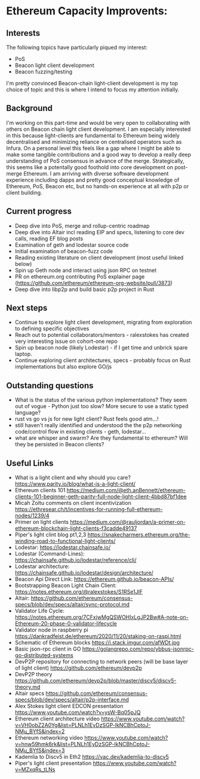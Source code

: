 # Ethereum Capacity Improvents:

## Interests

The following topics have particularly piqued my interest:
- PoS
- Beacon light client development
- Beacon fuzzing/testing

I'm pretty convinced Beacon-chain light-client development is my top choice of topic and this is where I intend to focus my attention initially.
  
## Background

I'm working on this part-time and would be very open to collaborating with others on Beacon chain light client development. I am especially interested in this because light-clients are fundamental to Ethereum being widely decentralised and minimizing reliance on centralised operators such as Infura. On a personal level this feels like a gap where I might be able to make some tangible contributions and a good way to develop a really deep understanding of PoS consensus in advance of the merge. Strategically, this seems like a potentally good foothold into core development on post-merge Ethereum. I am arriving with diverse software development experience including dapps and pretty good conceptual knowledge of Ethereum, PoS, Beacon etc, but no hands-on experience at all with p2p or client building.

## Current progress

- Deep dive into PoS, merge and rollup-centric roadmap
- Deep dive into Altair incl reading EIP and specs, listening to core dev calls, reading EF blog posts
- Examination of geth and lodestar source code
- Initial examination of beacon-fuzz code
- Reading existing literature on client development (most useful linked below)
- Spin up Geth node and interact using json RPC on testnet
- PR on ethereum.org contributing PoS explainer page (https://github.com/ethereum/ethereum-org-website/pull/3873)
- Deep dive into libp2p and build basic p2p project in Rust

## Next steps

- Continue to explore light client development, migrating from exploration to defining specific objectives
- Reach out to potential collaborators/mentors - ralexstokes has created very interesting issue on cohort-one repo
- Spin up beacon node (likely Lodestar) - if I get time and unbrick spare laptop.
- Continue exploring client architectures, specs - probably focus on Rust implementations but also explore GO/js
  
## Outstanding questions

- What is the status of the various python implementations? They seem out of vogue - Python just too slow? More secure to use a static typed language?
- rust vs go vs js for new light client? Rust feels good atm...!
- still haven't really identified and understood the the p2p networking code/control flow in existing clients - geth, lodestar...
- what are whisper and swarm? Are they fundamental to ethereum? Will they be persisted in Beacon clients?

## Useful Links
- What is a light client and why should you care? https://www.parity.io/blog/what-is-a-light-client/
- Ethereum clients 101 https://medium.com/@eth.anBennett/ethereum-clients-101-beginner-geth-parity-full-node-light-client-4bbd87bf1dee
- Micah Zoltu comments on client incentivization https://ethresear.ch/t/incentives-for-running-full-ethereum-nodes/1239/4
- Primer on light clients https://medium.com/@rauljordan/a-primer-on-ethereum-blockchain-light-clients-f3cadde49137
- Piper's light clint blog pt1,2,3 https://snakecharmers.ethereum.org/the-winding-road-to-functional-light-clients/
- Lodestar: https://lodestar.chainsafe.io/
- Lodestar (Command-Lines): https://chainsafe.github.io/lodestar/reference/cli/
- Lodestar architecture: https://chainsafe.github.io/lodestar/design/architecture/
- Beacon Api Direct Link: https://ethereum.github.io/beacon-APIs/
- Bootstrapping Beacon Light Chain Client: https://notes.ethereum.org/@ralexstokes/S1RSe1JlF
- Altair: https://github.com/ethereum/consensus-specs/blob/dev/specs/altair/sync-protocol.md
- Validator Life Cycle: https://notes.ethereum.org/7CFxjwMgQSWOHIxLgJP2Bw#A-note-on-Ethereum-20-phase-0-validator-lifecycle
- Validator node in raspberry pi https://dankradfeist.de/ethereum/2020/11/20/staking-on-raspi.html
- Schematic of Ethereum blocks https://i.stack.imgur.com/afWDt.jpg
- Basic json-rpc client in GO https://golangrepo.com/repo/ybbus-jsonrpc-go-distributed-systems
- DevP2P repository for connecting to network peers (will be base layer of light client) https://github.com/ethereum/devp2p
- DevP2P theory https://github.com/ethereum/devp2p/blob/master/discv5/discv5-theory.md
- Altair specs https://github.com/ethereum/consensus-specs/blob/dev/specs/altair/p2p-interface.md
- Alex Stokes light client EDCON presentation https://www.youtube.com/watch?v=ysW-Bq05pJQ
- Ethereum client architecture video https://www.youtube.com/watch?v=VH0obZ2A0Yg&list=PLNLh1EyDzSGP-lkNCBhCptoJ-NMu_BYfS&index=2
- Ethereum networking video https://www.youtube.com/watch?v=hnw59hmk6rk&list=PLNLh1EyDzSGP-lkNCBhCptoJ-NMu_BYfS&index=3
- Kademlia to Discv5 in Eth2 https://vac.dev/kademlia-to-discv5
- Piper's light client presentation https://www.youtube.com/watch?v=MZxqRs_tLNs
